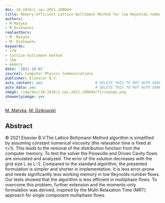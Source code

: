 ```yaml
---
doi: 10.1016/j.cpc.2021.108044
title: Memory-efficient Lattice Boltzmann Method for low Reynolds number flows
authors:
- M Matyka
- M Dzikowski
realauthors:
- M. Matyka
- M. Dzikowski
keywords:
- cfd
- lattice boltzmann method
- lbm
- memory
date: '2021-10-01'
journal: Computer Physics Communications
publisher: Elsevier B.V.
auto_content: yes                        # DELETE THIS TO NOT AUTO GENERATE CONTENT
auto_data: yes                           # DELETE THIS TO NOT AUTO GENERATE METADATA
image: /img/doi/10.1016/j.cpc.2021.108044/firstpage.png
showonlyimage: yes
---
```

[M. Matyka](https://www.scopus.com/authid/detail.uri?authorId=24725177200), [M. Dzikowski](https://www.scopus.com/authid/detail.uri?authorId=57188845641)

## Abstract
© 2021 Elsevier B.V.The Lattice Boltzmann Method algorithm is simplified by assuming constant numerical viscosity (the relaxation time is fixed at τ=1). This leads to the removal of the distribution function from the computer memory. To test the solver the Poiseuille and Driven Cavity flows are simulated and analyzed. The error of the solution decreases with the grid size L as L−2. Compared to the standard algorithm, the presented formulation is simpler and shorter in implementation. It is less error-prone and needs significantly less working memory in low Reynolds number flows. Our tests showed that the algorithm is less efficient in multiphase flows. To overcome this problem, further extension and the moments-only formulation was derived, inspired by the Multi-Relaxation Time (MRT) approach for single component multiphase flows.
